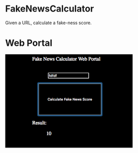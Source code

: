 # FakeNewsCalculator
Given a URL, calculate a fake-ness score.

# Web Portal
![alt text](https://github.com/Setoville/FakeNewsCalculator/blob/master/images/webportal.png)

